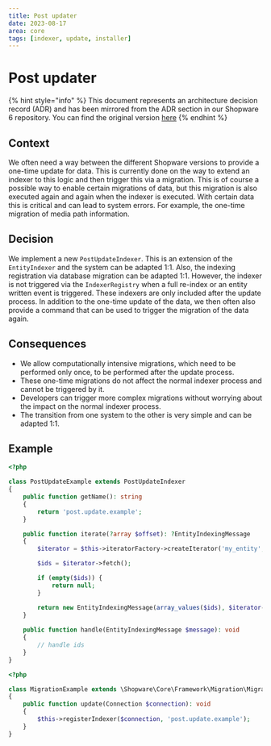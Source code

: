```yaml
---
title: Post updater
date: 2023-08-17
area: core
tags: [indexer, update, installer]
---
```


# Post updater

{% hint style="info" %}
This document represents an architecture decision record (ADR) and has been mirrored from the ADR section in our Shopware 6 repository.
You can find the original version [here](https://github.com/shopware/platform/blob/trunk/adr/2023-08-27-post-updater.md)
{% endhint %}

## Context
We often need a way between the different Shopware versions to provide a one-time update for data. This is currently done on the way to extend an indexer to this logic and then trigger this via a migration. 
This is of course a possible way to enable certain migrations of data, but this migration is also executed again and again when the indexer is executed. 
With certain data this is critical and can lead to system errors. For example, the one-time migration of media path information.

## Decision

We implement a new `PostUpdateIndexer`. This is an extension of the `EntityIndexer` and the system can be adapted 1:1. Also, the indexing registration via database migration can be adapted 1:1. 
However, the indexer is not triggered via the `IndexerRegistry` when a full re-index or an entity written event is triggered.
These indexers are only included after the update process.
In addition to the one-time update of the data, we then often also provide a command that can be used to trigger the migration of the data again.

## Consequences

- We allow computationally intensive migrations, which need to be performed only once, to be performed after the update process.
- These one-time migrations do not affect the normal indexer process and cannot be triggered by it.
- Developers can trigger more complex migrations without worrying about the impact on the normal indexer process.
- The transition from one system to the other is very simple and can be adapted 1:1.

## Example

```php
<?php

class PostUpdateExample extends PostUpdateIndexer
{
    public function getName(): string
    {
        return 'post.update.example';
    }

    public function iterate(?array $offset): ?EntityIndexingMessage
    {
        $iterator = $this->iteratorFactory->createIterator('my_entity', $offset);

        $ids = $iterator->fetch();

        if (empty($ids)) {
            return null;
        }

        return new EntityIndexingMessage(array_values($ids), $iterator->getOffset());
    }
    
    public function handle(EntityIndexingMessage $message): void
    {
        // handle ids
    }
}
```

```php
<?php

class MigrationExample extends \Shopware\Core\Framework\Migration\MigrationStep
{
    public function update(Connection $connection): void
    {
        $this->registerIndexer($connection, 'post.update.example');
    }
}
```
